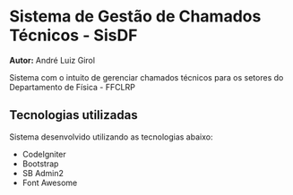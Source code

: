 # Sistema de Gestão de Chamados Técnicos - SisDF


**Autor:** André Luiz Girol


Sistema com o intuito de gerenciar chamados técnicos para os setores do Departamento de Física - FFCLRP
 
 
 
## Tecnologias utilizadas
 
Sistema desenvolvido utilizando as tecnologias abaixo:

* CodeIgniter
* Bootstrap
* SB Admin2
* Font Awesome